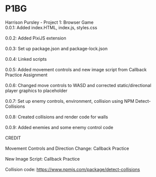 # P1BG
Harrison Pursley - Project 1: Browser Game
<br>0.0.1: Added index.HTML, index.js, styles.css</br>
<br>0.0.2: Added PixiJS extension</br>
<br>0.0.3: Set up package.json and package-lock.json</br>
<br>0.0.4: Linked scripts</br>
<br>0.0.5: Added movement controls and new image script from Callback Practice Assignment</br>
<br>0.0.6: Changed move controls to WASD and corrected static/directional player graphics to placeholder</br>
<br>0.0.7: Set up enemy controls, environment, collision using NPM Detect-Collisions</br>
<br>0.0.8: Created collisions and render code for walls</br>
<br>0.0.9: Added enemies and some enemy control code</br>
<br>CREDIT</br>
<br>Movement Controls and Direction Change: Callback Practice</br>
<br>New Image Script: Callback Practice</br>
<br>Collision code: https://www.npmjs.com/package/detect-collisions</br>